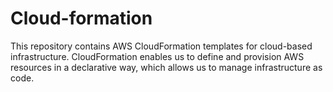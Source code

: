 # Cloud-formation
This repository contains AWS CloudFormation templates for cloud-based infrastructure. CloudFormation enables us to define and provision AWS resources in a declarative way, which allows us to manage infrastructure as code.
